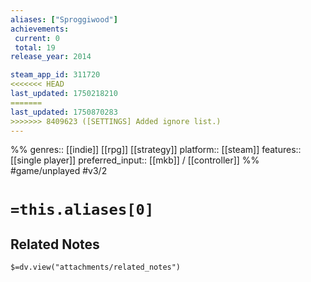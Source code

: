 ```yaml
---
aliases: ["Sproggiwood"]
achievements:
 current: 0
 total: 19
release_year: 2014

steam_app_id: 311720
<<<<<<< HEAD
last_updated: 1750218210
=======
last_updated: 1750870283
>>>>>>> 8409623 ([SETTINGS] Added ignore list.)
---
```

%%
genres:: [[indie]] [[rpg]] [[strategy]]
platform:: [[steam]]
features:: [[single player]]
preferred_input:: [[mkb]] / [[controller]]
%%
#game/unplayed
#v3/2

# `=this.aliases[0]`
## Related Notes
`$=dv.view("attachments/related_notes")`
